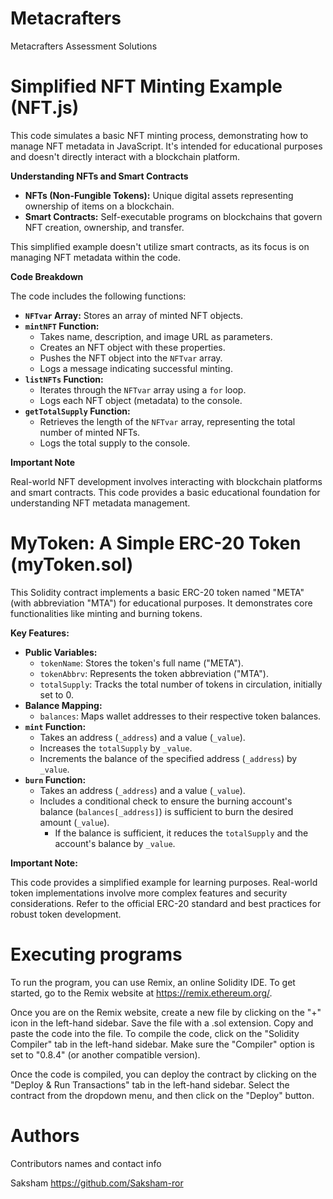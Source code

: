 # Metacrafters

Metacrafters Assessment Solutions
# Simplified NFT Minting Example (NFT.js)

This code simulates a basic NFT minting process, demonstrating how to manage NFT metadata in JavaScript. It's intended for educational purposes and doesn't directly interact with a blockchain platform.

**Understanding NFTs and Smart Contracts**

- **NFTs (Non-Fungible Tokens):** Unique digital assets representing ownership of items on a blockchain.
- **Smart Contracts:** Self-executable programs on blockchains that govern NFT creation, ownership, and transfer.

This simplified example doesn't utilize smart contracts, as its focus is on managing NFT metadata within the code.

**Code Breakdown**

The code includes the following functions:

- **`NFTvar` Array:** Stores an array of minted NFT objects.
- **`mintNFT` Function:**
  - Takes name, description, and image URL as parameters.
  - Creates an NFT object with these properties.
  - Pushes the NFT object into the `NFTvar` array.
  - Logs a message indicating successful minting.
- **`listNFTs` Function:**
  - Iterates through the `NFTvar` array using a `for` loop.
  - Logs each NFT object (metadata) to the console.
- **`getTotalSupply` Function:**
  - Retrieves the length of the `NFTvar` array, representing the total number of minted NFTs.
  - Logs the total supply to the console.



**Important Note**

Real-world NFT development involves interacting with blockchain platforms and smart contracts. This code provides a basic educational foundation for understanding NFT metadata management.

# MyToken: A Simple ERC-20 Token (myToken.sol)

This Solidity contract implements a basic ERC-20 token named "META" (with abbreviation "MTA") for educational purposes. It demonstrates core functionalities like minting and burning tokens.

**Key Features:**

- **Public Variables:**
   - `tokenName`: Stores the token's full name ("META").
   - `tokenAbbrv`: Represents the token abbreviation ("MTA").
   - `totalSupply`: Tracks the total number of tokens in circulation, initially set to 0.
- **Balance Mapping:**
   - `balances`: Maps wallet addresses to their respective token balances.
- **`mint` Function:**
   - Takes an address (`_address`) and a value (`_value`).
   - Increases the `totalSupply` by `_value`.
   - Increments the balance of the specified address (`_address`) by `_value`.
- **`burn` Function:**
   - Takes an address (`_address`) and a value (`_value`).
   - Includes a conditional check to ensure the burning account's balance (`balances[_address]`) is sufficient to burn the desired amount (`_value`).
     - If the balance is sufficient, it reduces the `totalSupply` and the account's balance by `_value`.


**Important Note:**

This code provides a simplified example for learning purposes. Real-world token implementations involve more complex features and security considerations. Refer to the official ERC-20 standard and best practices for robust token development.









# Executing programs

To run the program, you can use Remix, an online Solidity IDE. To get started, go to the Remix website at https://remix.ethereum.org/.

Once you are on the Remix website, create a new file by clicking on the "+" icon in the left-hand sidebar. Save the file with a .sol extension. Copy and paste the code into the file.
To compile the code, click on the "Solidity Compiler" tab in the left-hand sidebar. Make sure the "Compiler" option is set to "0.8.4" (or another compatible version).

Once the code is compiled, you can deploy the contract by clicking on the "Deploy & Run Transactions" tab in the left-hand sidebar. Select the contract from the dropdown menu, and then click on the "Deploy" button.


# Authors

Contributors names and contact info

Saksham
https://github.com/Saksham-ror
